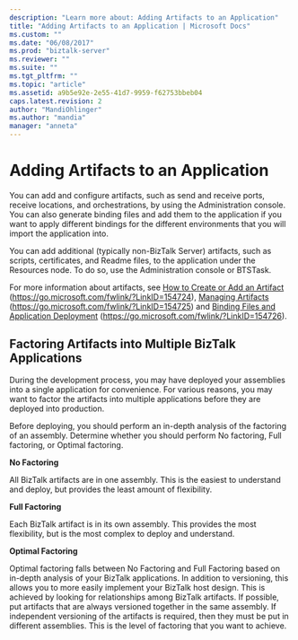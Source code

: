 ```yaml
---
description: "Learn more about: Adding Artifacts to an Application"
title: "Adding Artifacts to an Application | Microsoft Docs"
ms.custom: ""
ms.date: "06/08/2017"
ms.prod: "biztalk-server"
ms.reviewer: ""
ms.suite: ""
ms.tgt_pltfrm: ""
ms.topic: "article"
ms.assetid: a9b5e92e-2e55-41d7-9959-f62753bbeb04
caps.latest.revision: 2
author: "MandiOhlinger"
ms.author: "mandia"
manager: "anneta"
---
```

# Adding Artifacts to an Application
You can add and configure artifacts, such as send and receive ports, receive locations, and orchestrations, by using the Administration console. You can also generate binding files and add them to the application if you want to apply different bindings for the different environments that you will import the application into.

 You can add additional (typically non-BizTalk Server) artifacts, such as scripts, certificates, and Readme files, to the application under the Resources node. To do so, use the Administration console or BTSTask.

 For more information about artifacts, see [How to Create or Add an Artifact](../core/how-to-create-or-add-an-artifact.md) (https://go.microsoft.com/fwlink/?LinkID=154724), [Managing Artifacts](../core/managing-artifacts.md) (https://go.microsoft.com/fwlink/?LinkID=154725) and [Binding Files and Application Deployment](https://go.microsoft.com/fwlink/?LinkID=154726) (https://go.microsoft.com/fwlink/?LinkID=154726).

## Factoring Artifacts into Multiple BizTalk Applications
 During the development process, you may have deployed your assemblies into a single application for convenience. For various reasons, you may want to factor the artifacts into multiple applications before they are deployed into production.

 Before deploying, you should perform an in-depth analysis of the factoring of an assembly. Determine whether you should perform No factoring, Full factoring, or Optimal factoring.

 **No Factoring**

 All BizTalk artifacts are in one assembly. This is the easiest to understand and deploy, but provides the least amount of flexibility.

 **Full Factoring**

 Each BizTalk artifact is in its own assembly. This provides the most flexibility, but is the most complex to deploy and understand.

 **Optimal Factoring**

 Optimal factoring falls between No Factoring and Full Factoring based on in-depth analysis of your BizTalk applications. In addition to versioning, this allows you to more easily implement your BizTalk host design. This is achieved by looking for relationships among BizTalk artifacts. If possible, put artifacts that are always versioned together in the same assembly. If independent versioning of the artifacts is required, then they must be put in different assemblies. This is the level of factoring that you want to achieve.